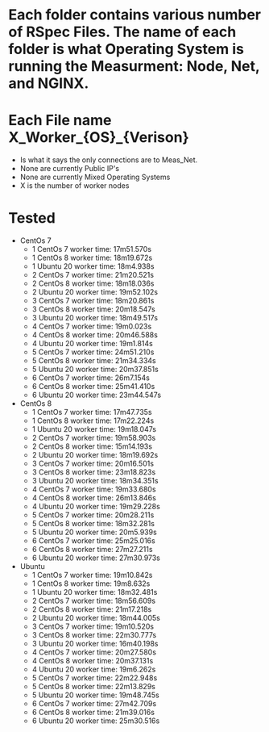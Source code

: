 # Each folder contains various number of RSpec Files. The name of each folder is what Operating System is running the Measurment: Node, Net, and NGINX.

# Each File name X_Worker_{OS}_{Verison}
  - Is what it says the only connections are to Meas_Net.
  - None are currently Public IP's
  - None are currently Mixed Operating Systems
  - X is the number of worker nodes


# Tested 

  - CentOs 7
    - 1 CentOs 7  worker    time: 17m51.570s
    - 1 CentOs 8  worker    time: 18m19.672s
    - 1 Ubuntu 20 worker    time: 18m4.938s
    - 2 CentOs 7  worker    time: 21m20.521s
    - 2 CentOs 8  worker    time: 18m18.036s
    - 2 Ubuntu 20 worker    time: 19m52.102s
    - 3 CentOs 7  worker    time: 18m20.861s
    - 3 CentOs 8  worker    time: 20m18.547s
    - 3 Ubuntu 20 worker    time: 18m49.517s
    - 4 CentOs 7  worker    time: 19m0.023s
    - 4 CentOs 8  worker    time: 20m46.588s
    - 4 Ubuntu 20 worker    time: 19m1.814s
    - 5 CentOs 7  worker    time: 24m51.210s
    - 5 CentOs 8  worker    time: 21m34.334s
    - 5 Ubuntu 20 worker    time: 20m37.851s
    - 6 CentOs 7  worker    time: 26m7.154s
    - 6 CentOs 8  worker    time: 25m41.410s
    - 6 Ubuntu 20 worker    time: 23m44.547s
  - CentOs 8
    - 1 CentOs 7  worker    time: 17m47.735s
    - 1 CentOs 8  worker    time: 17m22.224s
    - 1 Ubuntu 20 worker    time: 19m18.047s
    - 2 CentOs 7  worker    time: 19m58.903s
    - 2 CentOs 8  worker    time: 15m14.193s
    - 2 Ubuntu 20 worker    time: 18m19.692s
    - 3 CentOs 7  worker    time: 20m16.501s
    - 3 CentOs 8  worker    time: 23m18.823s
    - 3 Ubuntu 20 worker    time: 18m34.351s
    - 4 CentOs 7  worker    time: 19m33.680s
    - 4 CentOs 8  worker    time: 26m13.846s
    - 4 Ubuntu 20 worker    time: 19m29.228s
    - 5 CentOs 7  worker    time: 20m28.211s
    - 5 CentOs 8  worker    time: 18m32.281s
    - 5 Ubuntu 20 worker    time: 20m5.939s
    - 6 CentOs 7  worker    time: 25m25.016s
    - 6 CentOs 8  worker    time: 27m27.211s
    - 6 Ubuntu 20 worker    time: 27m30.973s 
  - Ubuntu
    - 1 CentOs 7  worker    time: 19m10.842s
    - 1 CentOs 8  worker    time: 19m8.632s
    - 1 Ubuntu 20 worker    time: 18m32.481s
    - 2 CentOs 7  worker    time: 18m56.609s
    - 2 CentOs 8  worker    time: 21m17.218s
    - 2 Ubuntu 20 worker    time: 18m44.005s
    - 3 CentOs 7  worker    time: 19m10.520s
    - 3 CentOs 8  worker    time: 22m30.777s
    - 3 Ubuntu 20 worker    time: 16m40.198s
    - 4 CentOs 7  worker    time: 20m27.580s
    - 4 CentOs 8  worker    time: 20m37.131s
    - 4 Ubuntu 20 worker    time: 19m6.262s
    - 5 CentOs 7  worker    time: 22m22.948s
    - 5 CentOs 8  worker    time: 22m13.829s
    - 5 Ubuntu 20 worker    time: 19m48.745s
    - 6 CentOs 7  worker    time: 27m42.709s
    - 6 CentOs 8  worker    time: 21m39.016s
    - 6 Ubuntu 20 worker    time: 25m30.516s